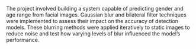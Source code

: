 The project involved building a system capable of predicting
 gender and age range from facial images. Gaussian blur and
 bilateral filter techniques were implemented to assess their
 impact on the accuracy of detection models. These blurring
 methods were applied iteratively to
 static images to reduce noise and test how varying levels of
 blur influenced the model’s performance.
